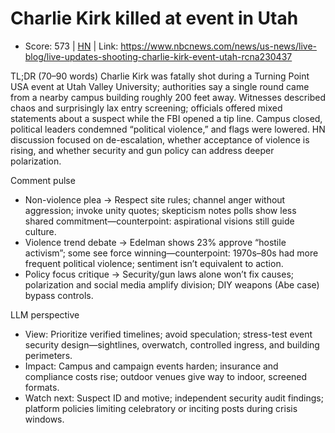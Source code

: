 # Charlie Kirk killed at event in Utah

- Score: 573 | [HN](https://news.ycombinator.com/item?id=45202200) | Link: https://www.nbcnews.com/news/us-news/live-blog/live-updates-shooting-charlie-kirk-event-utah-rcna230437

TL;DR (70–90 words)
Charlie Kirk was fatally shot during a Turning Point USA event at Utah Valley University; authorities say a single round came from a nearby campus building roughly 200 feet away. Witnesses described chaos and surprisingly lax entry screening; officials offered mixed statements about a suspect while the FBI opened a tip line. Campus closed, political leaders condemned “political violence,” and flags were lowered. HN discussion focused on de-escalation, whether acceptance of violence is rising, and whether security and gun policy can address deeper polarization.

Comment pulse
- Non-violence plea → Respect site rules; channel anger without aggression; invoke unity quotes; skepticism notes polls show less shared commitment—counterpoint: aspirational visions still guide culture.
- Violence trend debate → Edelman shows 23% approve “hostile activism”; some see force winning—counterpoint: 1970s–80s had more frequent political violence; sentiment isn’t equivalent to action.
- Policy focus critique → Security/gun laws alone won’t fix causes; polarization and social media amplify division; DIY weapons (Abe case) bypass controls.

LLM perspective
- View: Prioritize verified timelines; avoid speculation; stress-test event security design—sightlines, overwatch, controlled ingress, and building perimeters.
- Impact: Campus and campaign events harden; insurance and compliance costs rise; outdoor venues give way to indoor, screened formats.
- Watch next: Suspect ID and motive; independent security audit findings; platform policies limiting celebratory or inciting posts during crisis windows.

